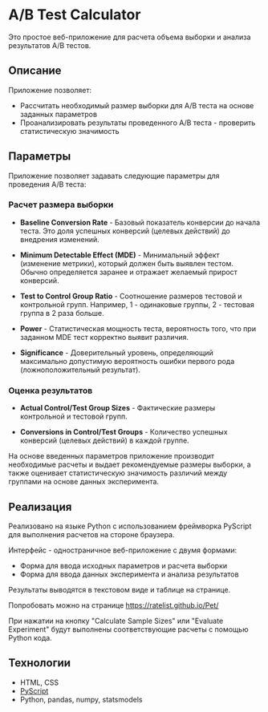 # A/B Test Calculator 

Это простое веб-приложение для расчета объема выборки и анализа результатов A/B тестов.

## Описание

Приложение позволяет:

- Рассчитать необходимый размер выборки для A/B теста на основе заданных параметров
- Проанализировать результаты проведенного A/B теста - проверить статистическую значимость

## Параметры

Приложение позволяет задавать следующие параметры для проведения A/B теста:

### Расчет размера выборки

- **Baseline Conversion Rate** - Базовый показатель конверсии до начала теста. Это доля успешных конверсий (целевых действий) до внедрения изменений.

- **Minimum Detectable Effect (MDE)** - Минимальный эффект (изменение метрики), который должен быть выявлен тестом. Обычно определяется заранее и отражает желаемый прирост конверсий.

- **Test to Control Group Ratio** - Соотношение размеров тестовой и контрольной групп. Например, 1 - одинаковые группы, 2 - тестовая группа в 2 раза больше.  

- **Power** - Статистическая мощность теста, вероятность того, что при заданном MDE тест корректно выявит различия.

- **Significance** - Доверительный уровень, определяющий максимально допустимую вероятность ошибки первого рода (ложноположительный результат).

### Оценка результатов

- **Actual Control/Test Group Sizes** - Фактические размеры контрольной и тестовой групп.

- **Conversions in Control/Test Groups** - Количество успешных конверсий (целевых действий) в каждой группе.  

На основе введенных параметров приложение производит необходимые расчеты и выдает рекомендуемые размеры выборки, а также оценивает статистическую значимость различий между группами на основе данных эксперимента.

## Реализация 

Реализовано на языке Python с использованием фреймворка PyScript для выполнения расчетов на стороне браузера.

Интерфейс - одностраничное веб-приложение с двумя формами:

- Форма для ввода исходных параметров и расчета выборки
- Форма для ввода данных эксперимента и анализа результатов

Результаты выводятся в текстовом виде и таблице на странице.

Попробовать можно на странице https://ratelist.github.io/Pet/

При нажатии на кнопку "Calculate Sample Sizes" или "Evaluate Experiment" будут выполнены соответствующие расчеты с помощью Python кода.

## Технологии

- HTML, CSS 
- [PyScript](https://pyscript.net/)
- Python, pandas, numpy, statsmodels
